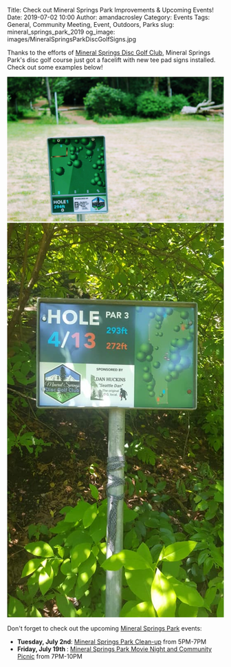 Title: Check out Mineral Springs Park Improvements & Upcoming Events!
Date: 2019-07-02 10:00
Author: amandacrosley
Category: Events
Tags: General, Community Meeting, Event, Outdoors, Parks
slug: mineral_springs_park_2019
og_image: images/MineralSpringsParkDiscGolfSigns.jpg

Thanks to the efforts of [Mineral Springs Disc Golf Club](https://www.facebook.com/groups/250860298866679/), Mineral Springs Park's disc golf course just got a facelift with new tee pad signs installed. 
Check out some examples  below! 

[![Mineral Springs Park Hole 1](/images/MineralSpringsHole1.JPG)](/images/MineralSpringsHole1.JPG)
[![Mineral Springs Park Hole 4](/images/MineralSpringsHole4.jpg)](/images/MineralSpringsHole4.jpg)

Don't forget to check out the upcoming [Mineral Springs Park](https://www.facebook.com/MineralSpringsSeattle/) events:

* <b>Tuesday, July 2nd</b>: [Mineral Springs Park Clean-up](https://www.facebook.com/events/665789523940006/) from 5PM-7PM
* <b>Friday, July 19th </b>: [Mineral Springs Park Movie Night and Community Picnic](https://www.facebook.com/events/512601515946599/) from 7PM-10PM
